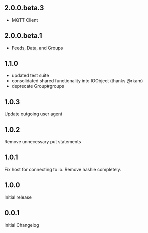 2.0.0.beta.3
----
- MQTT Client

2.0.0.beta.1
----
- Feeds, Data, and Groups

1.1.0
----
- updated test suite
- consolidated shared functionality into IOObject (thanks @rkam)
- deprecate Group#groups

1.0.3
----
Update outgoing user agent

1.0.2
----
Remove unnecessary put statements

1.0.1
----
Fix host for connecting to io.
Remove hashie completely.

1.0.0
----
Initial release

0.0.1
----
Initial Changelog
